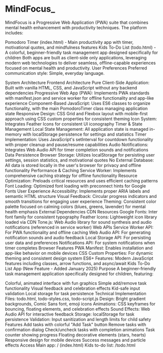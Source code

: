# MindFocus_
MindFocus is a Progressive Web Application (PWA) suite that combines mental health enhancement with productivity techniques. The platform includes:

Pomodoro Timer (index.html) - Main productivity app with timer, motivational quotes, and mindfulness features Kids To-Do List (todo.html) - A colorful, beginner-friendly task management app designed specifically for children Both apps are built as client-side only applications, leveraging modern web technologies to deliver seamless, offline-capable experiences focused on mental health and productivity. User Preferences Preferred communication style: Simple, everyday language.

System Architecture Frontend Architecture Pure Client-Side Application: Built with vanilla HTML, CSS, and JavaScript without any backend dependencies Progressive Web App (PWA): Implements PWA standards with manifest.json and service worker for offline functionality and app-like experience Component-Based JavaScript: Uses ES6 classes to organize functionality, with the main PomodoroTimer class managing application state Responsive Design: CSS Grid and Flexbox layout with mobile-first approach using CSS custom properties for consistent theming Icon System: Integrates Feather Icons for consistent UI iconography Timer & State Management Local State Management: All application state is managed in-memory with localStorage persistence for settings and statistics Timer Implementation: Uses JavaScript's setInterval for countdown functionality with proper cleanup and pause/resume capabilities Audio Notifications: Integrates Web Audio API for timer completion sounds and notifications Data Persistence Browser Storage: Utilizes localStorage for persisting user settings, session statistics, and motivational quotes No External Database: All data is stored locally in the user's browser for privacy and offline functionality Performance & Caching Service Worker: Implements comprehensive caching strategy for offline functionality Resource Optimization: Preloads critical resources and uses efficient caching patterns Font Loading: Optimized font loading with preconnect hints for Google Fonts User Experience Accessibility: Implements proper ARIA labels and semantic HTML structure Visual Feedback: Circular progress indicators and smooth transitions for engaging user experience Theming: Consistent color palette focused on calming colors (blues, greens, lavender) for mental health emphasis External Dependencies CDN Resources Google Fonts: Inter font family for consistent typography Feather Icons: Lightweight icon library loaded via CDN Tone.js: Web Audio library for sound synthesis and audio notifications (referenced in service worker) Web APIs Service Worker API: For PWA functionality and offline caching Web Audio API: For generating notification sounds and audio feedback Local Storage API: For persisting user data and preferences Notifications API: For system notifications when timer completes Browser Features PWA Manifest: Enables installation and app-like behavior on mobile devices CSS Custom Properties: For dynamic theming and consistent design system ES6+ Features: Modern JavaScript features including classes, arrow functions, and async/await Kids To-Do List App (New Feature - Added January 2025) Purpose A beginner-friendly task management application specifically designed for children, featuring:

Colorful, animated interface with fun graphics Simple add/remove task functionality Visual feedback and celebration effects Kid-safe input validation Local storage for task persistence Technical Implementation Files: todo.html, todo-styles.css, todo-script.js Design: Bright gradient backgrounds, Comic Sans font, emoji icons Animations: CSS keyframes for bouncing, floating elements, and celebration effects Sound Effects: Web Audio API for interactive feedback Storage: localStorage for task persistence Validation: Input sanitization and length limits for child safety Features Add tasks with colorful "Add Task" button Remove tasks with confirmation dialog Check/uncheck tasks with completion animations Task counter showing progress Floating decorative elements (stars, hearts) Responsive design for mobile devices Success messages and particle effects Access Main app: / (index.html) Kids to-do list: /todo.html

